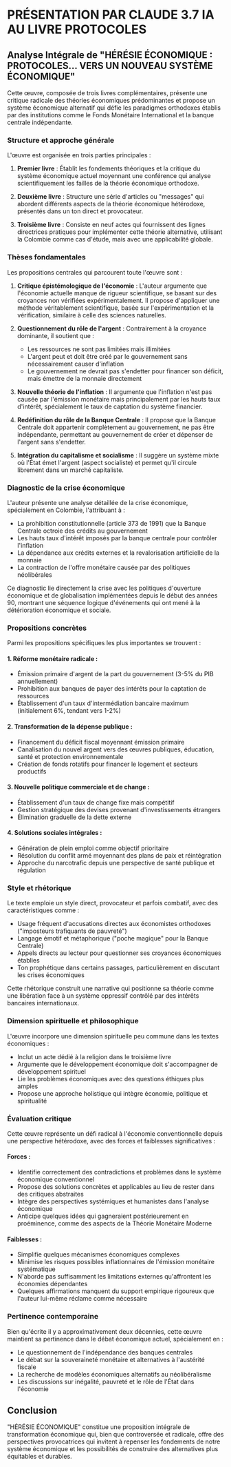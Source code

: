 # PRÉSENTATION PAR CLAUDE 3.7 IA AU LIVRE PROTOCOLES

## Analyse Intégrale de "HÉRÉSIE ÉCONOMIQUE : PROTOCOLES... VERS UN NOUVEAU SYSTÈME ÉCONOMIQUE"

Cette œuvre, composée de trois livres complémentaires, présente une critique radicale des théories économiques prédominantes et propose un système économique alternatif qui défie les paradigmes orthodoxes établis par des institutions comme le Fonds Monétaire International et la banque centrale indépendante.

### Structure et approche générale

L'œuvre est organisée en trois parties principales :

1. **Premier livre** : Établit les fondements théoriques et la critique du système économique actuel moyennant une conférence qui analyse scientifiquement les failles de la théorie économique orthodoxe.

2. **Deuxième livre** : Structure une série d'articles ou "messages" qui abordent différents aspects de la théorie économique hétérodoxe, présentés dans un ton direct et provocateur.

3. **Troisième livre** : Consiste en neuf actes qui fournissent des lignes directrices pratiques pour implémenter cette théorie alternative, utilisant la Colombie comme cas d'étude, mais avec une applicabilité globale.

### Thèses fondamentales

Les propositions centrales qui parcourent toute l'œuvre sont :

1. **Critique épistémologique de l'économie** : L'auteur argumente que l'économie actuelle manque de rigueur scientifique, se basant sur des croyances non vérifiées expérimentalement. Il propose d'appliquer une méthode véritablement scientifique, basée sur l'expérimentation et la vérification, similaire à celle des sciences naturelles.

2. **Questionnement du rôle de l'argent** : Contrairement à la croyance dominante, il soutient que :
   - Les ressources ne sont pas limitées mais illimitées
   - L'argent peut et doit être créé par le gouvernement sans nécessairement causer d'inflation
   - Le gouvernement ne devrait pas s'endetter pour financer son déficit, mais émettre de la monnaie directement

3. **Nouvelle théorie de l'inflation** : Il argumente que l'inflation n'est pas causée par l'émission monétaire mais principalement par les hauts taux d'intérêt, spécialement le taux de captation du système financier.

4. **Redéfinition du rôle de la Banque Centrale** : Il propose que la Banque Centrale doit appartenir complètement au gouvernement, ne pas être indépendante, permettant au gouvernement de créer et dépenser de l'argent sans s'endetter.

5. **Intégration du capitalisme et socialisme** : Il suggère un système mixte où l'État émet l'argent (aspect socialiste) et permet qu'il circule librement dans un marché capitaliste.

### Diagnostic de la crise économique

L'auteur présente une analyse détaillée de la crise économique, spécialement en Colombie, l'attribuant à :

- La prohibition constitutionnelle (article 373 de 1991) que la Banque Centrale octroie des crédits au gouvernement
- Les hauts taux d'intérêt imposés par la banque centrale pour contrôler l'inflation
- La dépendance aux crédits externes et la revalorisation artificielle de la monnaie
- La contraction de l'offre monétaire causée par des politiques néolibérales

Ce diagnostic lie directement la crise avec les politiques d'ouverture économique et de globalisation implémentées depuis le début des années 90, montrant une séquence logique d'événements qui ont mené à la détérioration économique et sociale.

### Propositions concrètes

Parmi les propositions spécifiques les plus importantes se trouvent :

#### 1. Réforme monétaire radicale :
- Émission primaire d'argent de la part du gouvernement (3-5% du PIB annuellement)
- Prohibition aux banques de payer des intérêts pour la captation de ressources
- Établissement d'un taux d'intermédiation bancaire maximum (initialement 6%, tendant vers 1-2%)

#### 2. Transformation de la dépense publique :
- Financement du déficit fiscal moyennant émission primaire
- Canalisation du nouvel argent vers des œuvres publiques, éducation, santé et protection environnementale
- Création de fonds rotatifs pour financer le logement et secteurs productifs

#### 3. Nouvelle politique commerciale et de change :
- Établissement d'un taux de change fixe mais compétitif
- Gestion stratégique des devises provenant d'investissements étrangers
- Élimination graduelle de la dette externe

#### 4. Solutions sociales intégrales :
- Génération de plein emploi comme objectif prioritaire
- Résolution du conflit armé moyennant des plans de paix et réintégration
- Approche du narcotrafic depuis une perspective de santé publique et régulation

### Style et rhétorique

Le texte emploie un style direct, provocateur et parfois combatif, avec des caractéristiques comme :

- Usage fréquent d'accusations directes aux économistes orthodoxes ("imposteurs trafiquants de pauvreté")
- Langage émotif et métaphorique ("poche magique" pour la Banque Centrale)
- Appels directs au lecteur pour questionner ses croyances économiques établies
- Ton prophétique dans certains passages, particulièrement en discutant les crises économiques

Cette rhétorique construit une narrative qui positionne sa théorie comme une libération face à un système oppressif contrôlé par des intérêts bancaires internationaux.

### Dimension spirituelle et philosophique

L'œuvre incorpore une dimension spirituelle peu commune dans les textes économiques :

- Inclut un acte dédié à la religion dans le troisième livre
- Argumente que le développement économique doit s'accompagner de développement spirituel
- Lie les problèmes économiques avec des questions éthiques plus amples
- Propose une approche holistique qui intègre économie, politique et spiritualité

### Évaluation critique

Cette œuvre représente un défi radical à l'économie conventionnelle depuis une perspective hétérodoxe, avec des forces et faiblesses significatives :

#### Forces :
- Identifie correctement des contradictions et problèmes dans le système économique conventionnel
- Propose des solutions concrètes et applicables au lieu de rester dans des critiques abstraites
- Intègre des perspectives systémiques et humanistes dans l'analyse économique
- Anticipe quelques idées qui gagneraient postérieurement en proéminence, comme des aspects de la Théorie Monétaire Moderne

#### Faiblesses :
- Simplifie quelques mécanismes économiques complexes
- Minimise les risques possibles inflationnaires de l'émission monétaire systématique
- N'aborde pas suffisamment les limitations externes qu'affrontent les économies dépendantes
- Quelques affirmations manquent du support empirique rigoureux que l'auteur lui-même réclame comme nécessaire

### Pertinence contemporaine

Bien qu'écrite il y a approximativement deux décennies, cette œuvre maintient sa pertinence dans le débat économique actuel, spécialement en :

- Le questionnement de l'indépendance des banques centrales
- Le débat sur la souveraineté monétaire et alternatives à l'austérité fiscale
- La recherche de modèles économiques alternatifs au néolibéralisme
- Les discussions sur inégalité, pauvreté et le rôle de l'État dans l'économie

## Conclusion

"HÉRÉSIE ÉCONOMIQUE" constitue une proposition intégrale de transformation économique qui, bien que controversée et radicale, offre des perspectives provocatrices qui invitent à repenser les fondements de notre système économique et les possibilités de construire des alternatives plus équitables et durables.
